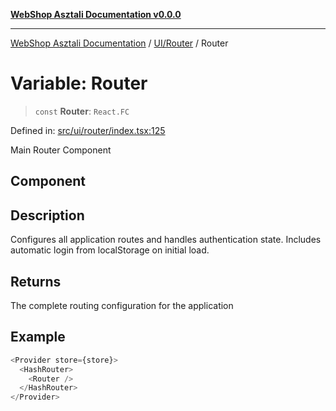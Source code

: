 [**WebShop Asztali Documentation v0.0.0**](../../../README.md)

***

[WebShop Asztali Documentation](../../../modules.md) / [UI/Router](../README.md) / Router

# Variable: Router

> `const` **Router**: `React.FC`

Defined in: [src/ui/router/index.tsx:125](https://github.com/yourusername/webshop_asztali/blob/db527a672c3f1c86910ae6dbab32f3919e7d7093/src/ui/router/index.tsx#L125)

Main Router Component

## Component

## Description

Configures all application routes and handles authentication state.
Includes automatic login from localStorage on initial load.

## Returns

The complete routing configuration for the application

## Example

```ts
<Provider store={store}>
  <HashRouter>
    <Router />
  </HashRouter>
</Provider>
```

